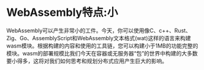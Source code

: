 # WebAssembly特点:小

WebAssembly可以产生非常小的工件。今天，你可以使用像C、c++、Rust、Zig、Go、AssemblyScript和WebAssembly文本格式(wat)这样的语言来构建wasm模块。根据构建的内容和使用的工具链，您可以构建小于1MB的功能完整的模块。wasm的部署规模比我们今天在容器或无服务器“包”的世界中构建的大多数要小得多，这将对我们如何思考和规划分布式应用产生巨大的影响。